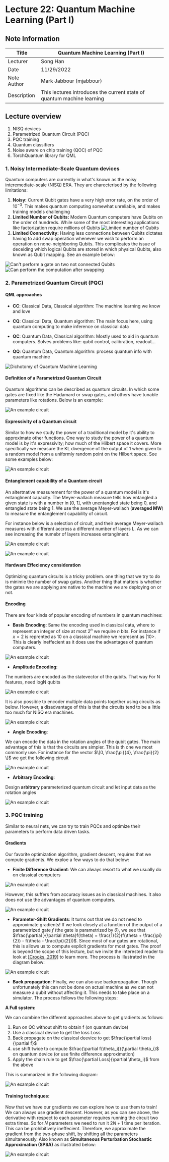 # Lecture 22: Quantum Machine Learning (Part I)

## Note Information

| Title       | Quantum Machine Learning (Part I)                                               |
| ----------- | ------------------------------------------------------------------------------------------------------ |
| Lecturer    | Song Han                                                                                               |
| Date        | 11/29/2022                                                                                             |
| Note Author | Mark Jabbour (mjabbour)                                                                                         |
| Description | This lectures introduces the current state of quantum machine learning 

## Lecture overview
1. NISQ devices
2. Parametrized Quantum Circuit (PQC)
3. PQC training
4. Quantum classifiers
5. Noise aware on chip training (QOC) of PQC
6. TorchQuantum library for QML

### 1. Noisy Intermediate-Scale Quantum devices 


Quantum computers are currently in what's known as the noisy interemediate-scale (NISQ) ERA. They are charecterised by the following limitations:

1. **Noisy:** Current Qubit gates have a very high error rate, on the order of $10^{-3}$.  This makes quantum computing somewhat unreliable, and makes training models challenging
1. **Limited Number of Qubits:** Modern Quantum computers have Qubits on the order of hundreds. While some of the most interesting applications like factorization require millions of Qubits
![Limited number of Qubits](./figures/lecture-22/mjabbour/numqubits.png) 
1. **Limited Connectivity:**  Having less connections between Qubits dictates having to add swap operation whenever we wish to perform an operation on none-neighboring Qubits. This complicates the issue of deceiding which logical Qubits are stored in which physical Qubits, also known as Qubit mapping. See an example below:





![Can't perform a gate on two not connected Qubits](./figures/lecture-22/mjabbour/swap.png) 
![Can perform the computation after swapping](./figures/lecture-22/mjabbour/gate.png) 


### 2. Parametrized Quantum Circuit (PQC)



#### QML approaches

* **CC**: Classical Data, Classical algorithm: The machine learning we know and love

* **CQ**: Classical Data, Quantum algorithm: The main focus here, using quantum computing to make inference on classical data

* **QC**: Quantum Data, Classical algorithm: Mostly used to aid in quantum computers. Solves problems like: qubit control, calibration, readout...

* **QQ**: Quantum Data, Quantum algorithm: process quantum info with quantum machine

![Dichotomy of Quantum Machine Learning](./figures/lecture-22/mjabbour/algotypes.png) 


#### Definition of a Parametrized Quantum Circuit

Quantum algorithms can be described as quantum circuits. In which some gates are fixed like the Hadamard or swap gates, and others have tunable parameters like rotations. Below is an example:

![An example circuit](./figures/lecture-22/mjabbour/circuit.png) 


#### Expressivity of a Quantum circuit

Similar to how we study the power of a traditional model by it's ability to approximate other functions. One way to study the power of a quantum model is by it's expressivity; how much of the Hilbert space it covers. More specifically we measure the KL divergence of the output of 1 when given to a random model from a uniformly random point on the Hilbert space. See some examples below:



![An example circuit](./figures/lecture-22/mjabbour/expressivity.png) 




#### Entanglement capability of a Quantum circuit


An altertnative measurement for the power of a quantum model is it's entanglment capacity. The Meyer-wallach measure tells how entangled a given state is with a number in [0, 1], with unentangled state being 0, and entangled state being 1. We use the average   Meyer-wallach (**averaged MW**)  to measure the entanglement capability of circuit.

For instance below is a selection of circuit, and their average Meyer-wallach measures with different accross a different number of layers L. As we can see increasing the numebr of layers increases entanglment.



![An example circuit](./figures/lecture-22/mjabbour/entabglement-circuits.png) 


![An example circuit](./figures/lecture-22/mjabbour/entabglement-chart.png) 



#### Hardware Effeciency consideration


Optimizing quantum circuits is a tricky problem. one thing that we try to do is minimie the number of swap gates. Another thing that matters is whether the gates we are applying are native to the machine we are deploying on or not.



#### Encoding


There are four kinds of popular encoding of numbers in quantum machines:




* **Basis Encoding**: Same the encoding used in classical data, where to represent an integer of size at most $2^n$ we require $n$ bits. For instance if $x = 2$ is reprented as $10$ on a classical machine we represent as $|10>$. This is clearly ineffecient as it does use the advantages of quantum computers.

![An example circuit](./figures/lecture-22/mjabbour/binary.png) 

* **Amplitude Encoding**: 

The numbers are encoded as the statevector of the qubits. That way For N features, need logN qubits


![An example circuit](./figures/lecture-22/mjabbour/amp.png) 


It is also possible to encoder multiple data points together using circuits as below. However, a disadvantage of this is that the circuits tend to be a little too much for NISQ era machines.

![An example circuit](./figures/lecture-22/mjabbour/encoder.png) 


* **Angle Encoding**:

We can encode the data in the rotation angles of the qubit gates. The main advantage of this is that the circuits are simpler. This is th one we most commonly use. For instance for the vector $\[0, \frac{\pi}{4}, \frac{\pi}{2} \]$ we get the following circuit


![An example circuit](./figures/lecture-22/mjabbour/angle.png) 



* **Arbitrary Encoding**: 

Design **arbitrary** parameterized quantum circuit and let input data as the rotation angles

![An example circuit](./figures/lecture-22/mjabbour/arb.png) 


### 3. PQC training

Similar to neural nets, we can try to train PQCs and optimize their parameters to perform data driven tasks.

#### Gradients

Our favorite optimization algorithm, gradient descent, requires that we compute gradients. We exploe a few ways to do that below:

* **Finite Difference Gradient**: We can always resort to what we usually do on classical computers

![An example circuit](./figures/lecture-22/mjabbour/grad.png) 


However, this suffers from accuracy issues as in classical machines. It also does not use the advantages of quantum computers.


![An example circuit](./figures/lecture-22/mjabbour/noisy-grad.png) 



* **Parameter-Shift Gradients**: It turns out that we do not need to approximate gradients! If we look closely at a function of the output of a parametrized gate $f$ (the gate is parametrized by $\theta$), we see that $\frac{\partial }{\partial \theta}f(\theta) = \frac{1}{2}(f(\theta + \frac{\pi}{2}) - f(\theta - \frac{\pi}{2}))$. Since most of our gates are rotational, this is allows us to compute explicit gradients for most gates. The proof is beyond the scope of this lecture, but we invite the interested reader to look at [[Crooks, 2019]](https://arxiv.org/abs/1905.13311) to learn more. The process is illustrated in the diagram below:


![An example circuit](./figures/lecture-22/mjabbour/par-shift2.png) 



* **Back propagation**: Finally, we can also use backpropagation. Though unfortunately this can not be done on actual machine as we can not measure a qubit without affecting it. This needs to take place on a simulator. The process follows the following steps:

**A Full system:**

We can combine the different approaches above to get gradients as follows:

1. Run on QC without shift to obtain f (on quantum device)
2. Use a classical device to get the loss Loss 
3. Back propagate on the classical deevice to get $\frac{\partial loss}{\partial f}$
4. use shift twice to compute $\frac{\partial f(\theta_i)}{\partial \theta_i}$ on quantum device (or use finite difference approximation)
5. Apply the chain rule to get $\frac{\partial Loss}{\partial \theta_i}$ from the above

This is summarized in the following diagram:

![An example circuit](./figures/lecture-22/mjabbour/flow.png) 


#### Training techniques:

Now that we have our gradients we can explore how to use them to train! We can always use gradient descent. However, as you can see above, the derivative with respect to each parameter requires running the circuit two extra times. So for $N$ parameters we need to run it $2N + 1$ time per iteration. This can be prohibitively ineffecient. Therefore, we approximate the gradient from the two-phase shift, by shifting all the parameters simultaneously. Also known as **Simultaneous Perturbation Stochastic Approximation (SPSA)** as illustrated below:

![An example circuit](./figures/lecture-22/mjabbour/spsa.png) 
